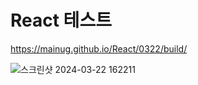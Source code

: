 # React 테스트

https://mainug.github.io/React/0322/build/

![스크린샷 2024-03-22 162211](https://github.com/mainug/React/assets/48702167/01f9e288-bc86-4f06-845c-6c84063aba0c)
